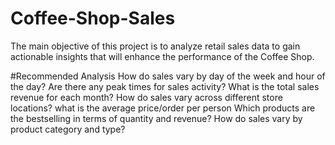 # Coffee-Shop-Sales
The main objective of
this project is to analyze
retail sales data to gain
actionable insights that
will enhance the
performance of the
Coffee Shop.

#Recommended Analysis
How do sales vary by day of the
week and hour of the day?
Are there any peak times for sales
activity?
What is the total sales revenue for
each month?
How do sales vary across different
store locations?
what is the average price/order
per person
Which products are the bestselling in terms of quantity and
revenue?
How do sales vary by product
category and type?
